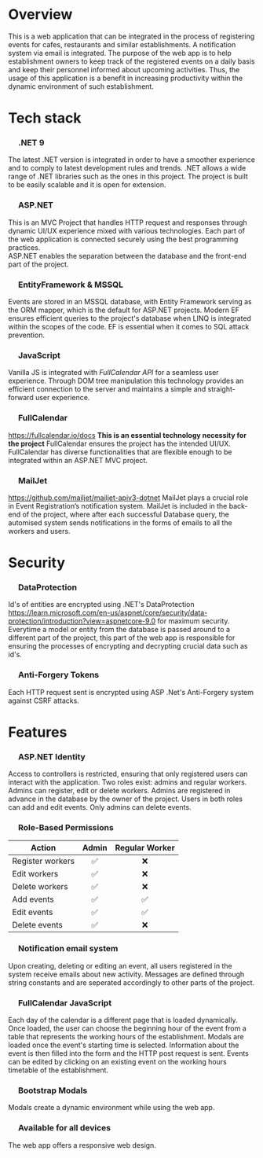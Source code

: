 # Overview
This is a web application that can be integrated in the process of registering events for cafes, restaurants and similar establishments.
A notification system via email is integrated.
The purpose of the web app is to help establishment owners to keep track of the registered events on a daily basis and keep their personnel informed about upcoming activities.
Thus, the usage of this application is a benefit in increasing productivity within the dynamic environment of such establishment.

# Tech stack
### &emsp; .NET 9  
The latest .NET version is integrated in order to have a smoother experience and to comply to latest development rules and trends.
.NET allows a wide range of .NET libraries such as the ones in this project. The project is built to be easily scalable and it is open for extension.

### &emsp; ASP.NET
This is an MVC Project that handles HTTP request and responses through dynamic UI/UX experience mixed with various technologies.
Each part of the web application is connected securely using the best programming practices.  
ASP.NET enables the separation between the database and the front-end part of the project.

### &emsp; EntityFramework & MSSQL 
Events are stored in an MSSQL database, with Entity Framework serving as the ORM mapper, which is the default for ASP.NET projects.
Modern EF ensures efficient queries to the project's database when LINQ is integrated within the scopes of the code. 
EF is essential when it comes to SQL attack prevention.

### &emsp; JavaScript 
Vanilla JS is integrated with _FullCalendar API_ for a seamless user experience.
Through DOM tree manipulation this technology provides an efficient connection to the server and maintains a simple and straight-forward user experience.

### &emsp; FullCalendar  
https://fullcalendar.io/docs
__This is an essential technology necessity for the project__
FullCalendar ensures the project has the intended UI/UX. FullCalendar has diverse functionalities that are flexible enough to be integrated within an ASP.NET MVC project.

### &emsp; MailJet
https://github.com/mailjet/mailjet-apiv3-dotnet
MailJet plays a crucial role in Event Registration’s notification system.
MailJet is included in the back-end of the project, where after each successful Database query, the automised system sends notifications in the forms of emails to all the workers and users.

# Security
### &emsp; DataProtection
Id's of entities are encrypted using .NET's DataProtection https://learn.microsoft.com/en-us/aspnet/core/security/data-protection/introduction?view=aspnetcore-9.0
for maximum security. Everytime a model or entity from the database is passed around to a different part of the project, this part of the web app is responsible for ensuring the processes of encrypting and decrypting crucial data such as id's.

### &emsp; Anti-Forgery Tokens 
Each HTTP request sent is encrypted using ASP .Net's Anti-Forgery system against CSRF attacks. 

# Features
### &emsp; ASP.NET Identity

Access to controllers is restricted, ensuring that only registered users can interact with the application.
Two roles exist: admins and regular workers. Admins can register, edit or delete workers.
Admins are registered in advance in the database by the owner of the project.
Users in both roles can add and edit events. Only admins can delete events.

### &emsp; Role-Based Permissions

| Action                 | Admin | Regular Worker |
|------------------------|:-----:|:-------------:|
| Register workers       | ✅    | ❌            |
| Edit workers          | ✅    | ❌            |
| Delete workers        | ✅    | ❌            |
| Add events            | ✅    | ✅            |
| Edit events           | ✅    | ✅            |
| Delete events         | ✅    | ❌            |

### &emsp; Notification email system
Upon creating, deleting or editing an event, all users registered in the system receive emails about new activity. 
Messages are defined through string constants and are seperated accordingly to other parts of the project.

### &emsp; FullCalendar JavaScript
Each day of the calendar is a different page that is loaded dynamically.
Once loaded, the user can choose the beginning hour of the event from a table that represents the working hours of the establishment.
Modals are loaded once the event's starting time is selected. Information about the event is then filled into the form and the HTTP post request is sent.
Events can be edited by clicking on an existing event on the working hours timetable of the establishment. 

### &emsp; Bootstrap Modals
Modals create a dynamic environment while using the web app. 

### &emsp; Available for all devices
The web app offers a responsive web design.
